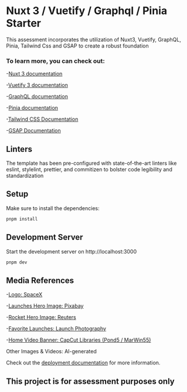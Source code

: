# Nuxt 3 / Vuetify / Graphql / Pinia Starter

This assessment incorporates the utilization of Nuxt3, Vuetify, GraphQL, Pinia, Tailwind Css and GSAP to create a robust foundation

### To learn more, you can check out:

-[Nuxt 3 documentation](https://nuxt.com/docs/getting-started/introduction)

-[Vuetify 3 documentation](https://next.vuetifyjs.com/)

-[GraphQL documentation](https://graphql.org/)

-[Pinia documentation](https://pinia.vuejs.org/)

-[Tailwind CSS Documentation](https://tailwindcss.com/)

-[GSAP Documentation](https://gsap.com/)

## Linters

The template has been pre-configured with state-of-the-art linters like eslint, stylelint, prettier, and commitizen to bolster code legibility and standardization

## Setup

Make sure to install the dependencies:

```bash
pnpm install
```

## Development Server

Start the development server on http://localhost:3000

```bash
pnpm dev
```

## Media References

-[Logo: SpaceX](https://www.spacex.com/)

-[Launches Hero Image: Pixabay](https://pixabay.com/photos/rocket-launch-rocket-take-off-67643/)

-[Rocket Hero Image: Reuters](https://www.reuters.com/resizer/v2/5AKDCWHPQ5LM7MLE6U3AFUZ6EE.jpg?auth=be0b330211afacdcb6db4eab9a2175abb43caf8d71c19d0d536fcea3df8b69e0&width=720&quality=80)

-[Favorite Launches: Launch Photography](https://irp.cdn-website.com/c70d7c4a/dms3rep/multi/Starlink_6-35_03.jpg?dm-skip-opt=true)

-[Home Video Banner: CapCut Libraries (Pond5 / MarWin55)](https://www.capcut.com/)

Other Images & Videos: AI-generated

Check out the [deployment documentation](https://nuxt.com/docs/getting-started/deployment) for more information.

## This project is for assessment purposes only
